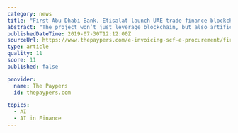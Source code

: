 ```yaml
---
category: news
title: "First Abu Dhabi Bank, Etisalat launch UAE trade finance blockchain"
abstract: "The project won’t just leverage blockchain, but also artificial intelligence, machine learning and robotics. The banks are First Abu Dhabi Bank, Emirates NBD, Commercial Bank of Dubai, Mashreq, National Bank of Fujairah, RAKBANK, Abu Dhabi Islamic Bank ..."
publishedDateTime: 2019-07-30T12:12:00Z
sourceUrl: https://www.thepaypers.com/e-invoicing-scf-e-procurement/first-abu-dhabi-bank-etisalat-launch-uae-trade-finance-blockchain/779962-24
type: article
quality: 11
score: 11
published: false

provider:
  name: The Paypers
  id: thepaypers.com

topics:
  - AI
  - AI in Finance
---
```


